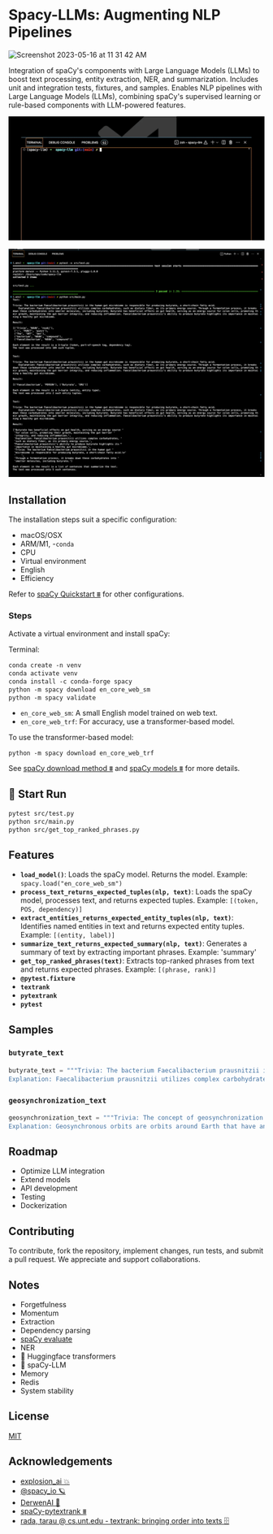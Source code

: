 # Spacy-LLMs: Augmenting NLP Pipelines

<img width="514" alt="Screenshot 2023-05-16 at 11 31 42 AM" src="https://github.com/patmejia/spacy-llm/assets/92187562/af4ce21a-e872-4f5f-9d1b-cc464d812157">

Integration of spaCy's components with Large Language Models (LLMs) to boost text processing, entity extraction, NER, and summarization. Includes unit and integration tests, fixtures, and samples. Enables NLP pipelines with Large Language Models (LLMs), combining spaCy's supervised learning or rule-based components with LLM-powered features.

![process_text_foo](docs/process_text.gif)

![console-output](docs/console_screenshoot.png)

## Installation

The installation steps suit a specific configuration:

- macOS/OSX
- ARM/M1, -`conda`
- CPU
- Virtual environment
- English
- Efficiency

Refer to [spaCy Quickstart ⩩](https://spacy.io/usage#quickstart) for other configurations.

### Steps

Activate a virtual environment and install spaCy:

Terminal:
```shell
conda create -n venv
conda activate venv
conda install -c conda-forge spacy
python -m spacy download en_core_web_sm
python -m spacy validate
```

- `en_core_web_sm`: A small English model trained on web text.
- `en_core_web_trf`: For accuracy, use a transformer-based model.

To use the transformer-based model:
```shell
python -m spacy download en_core_web_trf
```

See [spaCy download method ⩩](https://spacy.io/api/cli#download) and [spaCy models ⩩](https://spacy.io/models/en#en_core_web_sm) for more details.

## 🏁 Start Run

```shell
pytest src/test.py
python src/main.py
python src/get_top_ranked_phrases.py
```

## Features

- **`load_model()`**: Loads the spaCy model. Returns the model. Example: `spacy.load("en_core_web_sm")`
- **`process_text_returns_expected_tuples(nlp, text)`**: Loads the spaCy model, processes text, and returns expected tuples. Example: `[(token, POS, dependency)]`
- **`extract_entities_returns_expected_entity_tuples(nlp, text)`**: Identifies named entities in text and returns expected entity tuples. Example: `[(entity, label)]`
- **`summarize_text_returns_expected_summary(nlp, text)`**: Generates a summary of text by extracting important phrases. Example: 'summary'
- **`get_top_ranked_phrases(text)`**: Extracts top-ranked phrases from text and returns expected phrases. Example: `[(phrase, rank)]`
- **`@pytest.fixture`**
- **`textrank`**
- **`pytextrank`**
- **`pytest`**

## Samples

### `butyrate_text`

```python
butyrate_text = """Trivia: The bacterium Faecalibacterium prausnitzii in the human gut microbiome is responsible for producing butyrate, a short-chain fatty acid.
Explanation: Faecalibacterium prausnitzii utilizes complex carbohydrates, such as dietary fiber, as its primary energy source. Through a fermentation process, it breaks down these carbohydrates into smaller molecules, including butyrate. Butyrate has beneficial effects on gut health, serving as an energy source for colon cells, promoting their growth, maintaining the gut barrier integrity, and reducing inflammation. Faecalibacterium prausnitzii's ability to produce butyrate highlights its importance in maintaining a healthy gut microbiome."""
```

### `geosynchronization_text`

```python
geosynchronization_text = """Trivia: The concept of geosynchronization was first postulated by Arthur C. Clarke.
Explanation: Geosynchronous orbits are orbits around Earth that have an orbital period matching Earth's rotation period. This results in the satellite appearing stationary with respect to a point on Earth's surface. This concept is crucial in space physics and geodesy, as it is used in various applications like communication satellites. Arthur C. Clarke, a British science fiction writer, was the first to postulate this concept, which is why geosynchronous orbits are sometimes referred to as Clarke orbits."""
```

## Roadmap

- Optimize LLM integration
- Extend models
- API development
- Testing
- Dockerization

## Contributing

To contribute, fork the repository, implement changes, run tests, and submit a pull request. We appreciate and support collaborations.

## Notes

- Forgetfulness
- Momentum
- Extraction
- Dependency parsing
- [spaCy evaluate](https://spacy.io/api/cli#evaluate)
- NER
- 🤗 Huggingface transformers
- 🦙 spaCy-LLM
- Memory
- Redis
- System stability

## License

[MIT](https://choosealicense.com/licenses/mit/)

## Acknowledgements

- [explosion_ai 💥](https://github.com/explosion)
- [@spacy_io 🪐](https://github.com/explosion/spacy-llm)
- [DerwenAI 🌲](https://github.com/DerwenAI)
- [spaCy-pytextrank ⩩](https://spacy.io/universe/project/spacy-pytextrank)
- [rada, tarau @ cs.unt.edu - textrank: bringing order into texts 🗄️](https://web.eecs.umich.edu/~mihalcea/papers/mihalcea.emnlp04.pdf)
